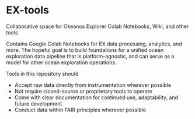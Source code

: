 # EX-tools
Collaborative space for Okeanos Explorer Colab Notebooks, Wiki, and other tools

Contains Google Colab Notebooks for EX data processing, analytics, and more. The hopeful goal is to build foundations for a unified ocean exploration data pipeline that is platform-agnostic, and can serve as a model for other ocean exploration operations.

Tools in this repository should
  - Accept raw data directly from instrumentation wherever possible
  - Not require closed-source or proprietary tools to operate
  - Come with clear documentation for continued use, adaptability, and future development
  - Conduct data within FAIR principles wherever possible
